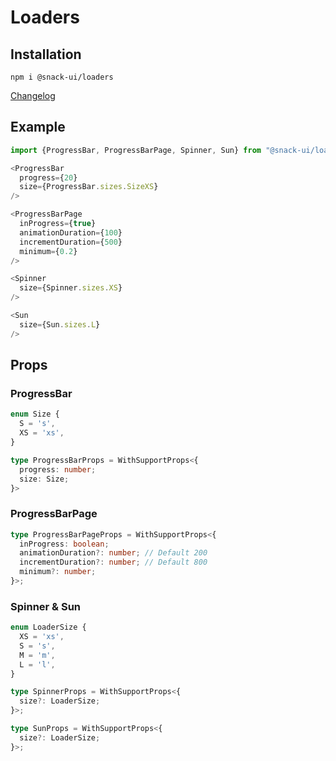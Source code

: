 # Loaders

## Installation
`npm i @snack-ui/loaders`

[Changelog](./CHANGELOG.md)

## Example

```typescript jsx
import {ProgressBar, ProgressBarPage, Spinner, Sun} from "@snack-ui/loaders";

<ProgressBar
  progress={20}
  size={ProgressBar.sizes.SizeXS}
/>

<ProgressBarPage
  inProgress={true}
  animationDuration={100}
  incrementDuration={500}
  minimum={0.2}
/>

<Spinner
  size={Spinner.sizes.XS}
/>

<Sun
  size={Sun.sizes.L}
/>
```

## Props

### ProgressBar

```typescript jsx
enum Size {
  S = 's',
  XS = 'xs',
}

type ProgressBarProps = WithSupportProps<{
  progress: number;
  size: Size;
}>
```

### ProgressBarPage

```typescript jsx
type ProgressBarPageProps = WithSupportProps<{
  inProgress: boolean;
  animationDuration?: number; // Default 200
  incrementDuration?: number; // Default 800
  minimum?: number;
}>;
```

### Spinner & Sun

```typescript jsx
enum LoaderSize {
  XS = 'xs',
  S = 's',
  M = 'm',
  L = 'l',
}

type SpinnerProps = WithSupportProps<{
  size?: LoaderSize;
}>;

type SunProps = WithSupportProps<{
  size?: LoaderSize;
}>;
```